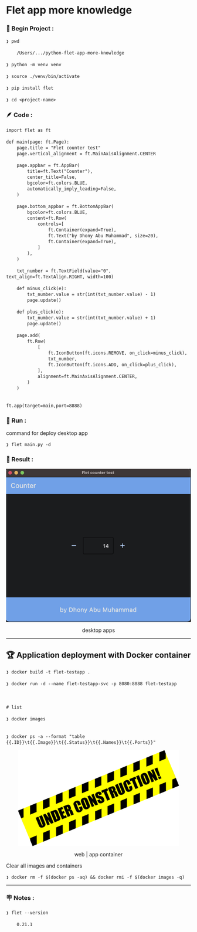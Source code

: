 # Flet app more knowledge


### &#x1F530; Begin Project :

    ❯ pwd

        /Users/.../python-flet-app-more-knowledge

    ❯ python -m venv venv

    ❯ source ./venv/bin/activate

    ❯ pip install flet

    ❯ cd <project-name>



### &#x1FAB6; Code :

    import flet as ft

    def main(page: ft.Page):
        page.title = "Flet counter test"
        page.vertical_alignment = ft.MainAxisAlignment.CENTER

        page.appbar = ft.AppBar(
            title=ft.Text("Counter"),
            center_title=False,
            bgcolor=ft.colors.BLUE,
            automatically_imply_leading=False,
        )

        page.bottom_appbar = ft.BottomAppBar(
            bgcolor=ft.colors.BLUE,
            content=ft.Row(
                controls=[
                    ft.Container(expand=True),
                    ft.Text("by Dhony Abu Muhammad", size=20),
                    ft.Container(expand=True),
                ]
            ),        
        )

        txt_number = ft.TextField(value="0", text_align=ft.TextAlign.RIGHT, width=100)

        def minus_click(e):
            txt_number.value = str(int(txt_number.value) - 1)
            page.update()

        def plus_click(e):
            txt_number.value = str(int(txt_number.value) + 1)
            page.update()

        page.add(
            ft.Row(
                [
                    ft.IconButton(ft.icons.REMOVE, on_click=minus_click),
                    txt_number,
                    ft.IconButton(ft.icons.ADD, on_click=plus_click),
                ],
                alignment=ft.MainAxisAlignment.CENTER,
            )
        )


    ft.app(target=main,port=8888)



### &#x1F3C3; Run :

command for deploy desktop app

    ❯ flet main.py -d 

    

### &#x1F3C5; Result :

<p align="center">
    <img src="./gambar-petunjuk/ss_flet_app_desk_1.png" alt="ss_flet_app_desk_1" style="display: block; margin: 0 auto;">
</p>
<p align="center">desktop apps</p>

---



## &#x1F3C6; Application deployment with Docker container

    ❯ docker build -t flet-testapp .

    ❯ docker run -d --name flet-testapp-svc -p 8080:8888 flet-testapp



    # list

    ❯ docker images


    ❯ docker ps -a --format "table {{.ID}}\t{{.Image}}\t{{.Status}}\t{{.Names}}\t{{.Ports}}"


<p align="center">
    <img src="./gambar-petunjuk/under_construction_small.png" alt="under_construction_small" style="display: block; margin: 0 auto;">
</p>
<p align="center">web | app container</p>


Clear all images and containers

    ❯ docker rm -f $(docker ps -aq) && docker rmi -f $(docker images -q)







---



### &#x1FAA7; Notes :

    ❯ flet --version

        0.21.1
